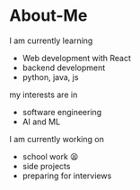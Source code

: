 # About-Me

I am currently learning 
- Web development with React
- backend development
- python, java, js

my interests are in
- software engineering
- AI and ML

I am currently working on
- school work 😫
- side projects
- preparing for interviews

